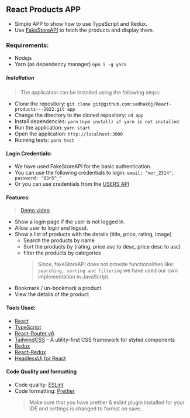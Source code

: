 ## React Products APP

- Simple APP to show how to use TypeScript and Redux.
- Use [FakeStoreAPI](https://fakestoreapi.com/docs) to fetch the products and display them.

### Requirements:

- Nodejs
- Yarn (as dependency manager) `npm i -g yarn`

##### Installation

> The application can be installed using the following steps:

- Clone the repository: `git clone git@github.com:sadhakbj/React-products---2022.git app`
- Change the directory to the cloned repository: `cd app`
- Install dependencies: `yarn` `(npm install) if yarn is not installed`
- Run the application: `yarn start`
- Open the application: `http://localhost:3000`
- Running tests: `yarn test`

#### Login Credentials:

- We have used FakeStoreAPI for the basic authentication.
- You can use the following credentials to login: `email: "mor_2314", password: "83r5^_"`
- Or you can use credentials from the [USERS API](https://fakestoreapi.com/users)

#### Features:

> [Demo video](https://www.awesomescreenshot.com/video/7273651?key=5899809315d7f53cd60467c1e3ae8c8a)

- Show a login page if the user is not logged in.
- Allow user to login and logout.
- Show a list of products with the details (title, price, rating, image)
  - Search the products by name
  - Sort the products by (rating, price asc to desc, price desc to asc)
  - filter the products by categories
    > Since, fakeStoreAPI does not provide functionalities like: `searching, sorting and filtering` we have used our own implementation in JavaScript.
- Bookmark / un-bookmark a product
- View the details of the product

#### Tools Used:

- [React](https://reactjs.org/)
- [TypeScript](https://www.typescriptlang.org/)
- [React-Router v6](https://reactrouter.com/docs/en/v6/getting-started/overview)
- [TailwindCSS](https://tailwindcss.com/) - A utility-first CSS framework for styled components
- [Redux](https://redux.js.org/)
- [React-Redux](https://react-redux.js.org/)
- [HeadlessUI for React](https://headlessui.dev/)

#### Code Quality and formatting

- Code quality: [ESLint](https://eslint.org/)
- Code formatting: [Prettier](https://prettier.io/)
  > Make sure that you have prettier & eslint plugin installed for your IDE and settings is changed to format on save..
